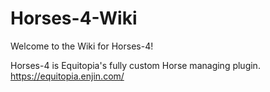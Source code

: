 # Horses-4-Wiki
Welcome to the Wiki for Horses-4!

Horses-4 is Equitopia's fully custom Horse managing plugin.
https://equitopia.enjin.com/

